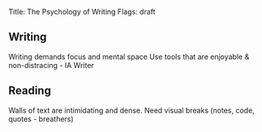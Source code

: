 Title: The Psychology of Writing
Flags: draft

## Writing

Writing demands focus and mental space
Use tools that are enjoyable &  non-distracing - IA Writer

## Reading

Walls of text are intimidating and dense. Need visual breaks (notes, code, quotes - breathers)